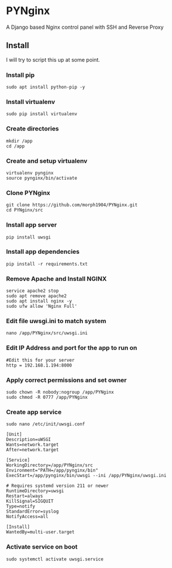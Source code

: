 # PYNginx
A Django based Nginx control panel with SSH and Reverse Proxy

## Install
I will try to script this up at some point. 
### Install pip
    sudo apt install python-pip -y
### Install virtualenv
    sudo pip install virtualenv

### Create directories 
    mkdir /app
    cd /app
    
### Create and setup virtualenv
    virtualenv pynginx
    source pynginx/bin/activate
    
### Clone PYNginx
    git clone https://github.com/morph1904/PYNginx.git
    cd PYNginx/src
    
### Install app server
    pip install uwsgi
    
### Install app dependencies    
    pip install -r requirements.txt
    
### Remove Apache and Install NGINX
    service apache2 stop
    sudo apt remove apache2
    sudo apt install nginx -y
    sudo ufw allow 'Nginx Full'
    
### Edit file uwsgi.ini to match system
    nano /app/PYNginx/src/uwsgi.ini
    
### Edit IP Address and port for the app to run on
    #Edit this for your server
    http = 192.168.1.194:8000
    
### Apply correct permissions and set owner
    sudo chown -R nobody:nogroup /app/PYNginx 
    sudo chmod -R 0777 /app/PYNginx 
    
### Create app service
    sudo nano /etc/init/uwsgi.conf
    
    [Unit]
    Description=uWSGI
    Wants=network.target
    After=network.target

    [Service]
    WorkingDirectory=/app/PYNginx/src
    Environment="PATH=/app/pynginx/bin"
    ExecStart=/app/pynginx/bin/uwsgi --ini /app/PYNginx/uwsgi.ini

    # Requires systemd version 211 or newer
    RuntimeDirectory=uwsgi
    Restart=always
    KillSignal=SIGQUIT
    Type=notify
    StandardError=syslog
    NotifyAccess=all

    [Install]
    WantedBy=multi-user.target
    
### Activate service on boot
    sudo systemctl activate uwsgi.service